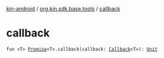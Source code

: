 [kin-android](../index.md) / [org.kin.sdk.base.tools](index.md) / [callback](./callback.md)

# callback

`fun <T> `[`Promise`](-promise/index.md)`<T>.callback(callback: `[`Callback`](-callback/index.md)`<T>): `[`Unit`](https://kotlinlang.org/api/latest/jvm/stdlib/kotlin/-unit/index.html)